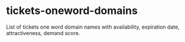# tickets-oneword-domains
List of tickets one word domain names with availability, expiration date, attractiveness, demand score.
